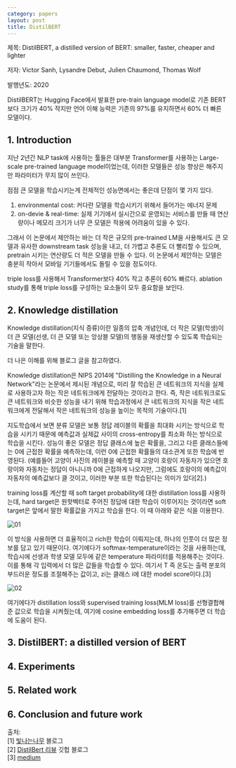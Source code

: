 ```yaml
---
category: papers
layout: post
title: DistilBERT
---
```


제목: DistilBERT, a distilled version of BERT: smaller, faster, cheaper and lighter

저자: Victor Sanh, Lysandre Debut, Julien Chaumond, Thomas Wolf

발행년도: 2020

DistilBERT는 Hugging Face에서 발표한 pre-train language model로 기존 BERT보다 크기가 40% 작지만 언어 이해 능력은 기존의 97%를 유지하면서 60% 더 빠른 모델이다.

## 1. Introduction
지난 2년간 NLP task에 사용하는 툴들은 대부분 Transformer를 사용하는 Large-scale pre-trained language model이었는데, 이러한 모델들은 성능 향상은 해주지만 파라미터가 무지 많이 쓰인다.

점점 큰 모델을 학습시키는게 전체적인 성능면에서는 좋은데 단점이 몇 가지 있다.

1. environmental cost: 커다란 모델을 학습시키기 위해서 들어가는 에너지 문제
2. on-devie & real-time: 실제 기기에서 실시간으로 운영되는 서비스를 만들 때 연산량이나 메모리 크기가 너무 큰 모델은 적용에 어려움이 있을 수 있다.

그래서 이 논문에서 제안하는 바는 더 작은 규모의 pre-trained LM을 사용해서도 큰 모델과 유사한 downstream task 성능을 내고, 더 가볍고 추론도 더 빨리할 수 있으며, pretrain 시키는 연산량도 더 적은 모델을 만들 수 있다. 이 논문에서 제안하는 모델은 충분히 작아서 모바일 기기들에서도 돌릴 수 있을 정도이다.

triple loss를 사용해서 Transformer보다 40% 작고 추론이 60% 빠르다. ablation study를 통해 triple loss를 구성하는 요소들이 모두 중요함을 보인다.

## 2. Knowledge distillation
Knowledge distillation(지식 증류)이란 일종의 압축 개념인데, 더 작은 모델(학생)이 더 큰 모델(선생, 더 큰 모델 또는 앙상블 모델)의 행동을 재생산할 수 있도록 학습되는 기술을 말한다.

더 나은 이해를 위해 블로그 글을 참고하였다.

Knowledge distillation은 NIPS 2014에 "Distilling the Knowledge in a Neural Network"라는 논문에서 제시된 개념으로, 미리 잘 학습된 큰 네트워크의 지식을 실제로 사용하고자 하는 작은 네트워크에게 전달하는 것이라고 한다. 즉, 작은 네트워크로도 큰 네트워크와 비슷한 성능을 내기 위해 학습과정에서 큰 네트워크의 지식을 작은 네트워크에게 전달해서 작은 네트워크의 성능을 높이는 목적의 기술이다.[1]

지도학습에서 보면 분류 모델은 보통 정답 레이블의 확률을 최대화 시키는 방식으로 학습을 시키기 때문에 예측값과 실제값 사이의 cross-entropy를 최소화 하는 방식으로 학습을 시킨다. 성능이 좋은 모델은 정답 클래스에 높은 확률을, 그리고 다른 클래스들에는 0에 근접한 확률을 예측하는데, 이런 0에 근접한 확률들의 대소관계 또한 학습에 반영된다. (예를들어 고양이 사진의 레이블을 예측할 때 고양이 호랑이 자동차가 있으면 호랑이와 자동차는 정답이 아니니까 0에 근접하게 나오지만, 그럼에도 호랑이의 예측값이 자동차의 예측값보다 클 것이고, 이러한 부분 또한 학습된다는 의미가 있다[2].)

training loss를 계산할 때 soft target probability에 대한 distillation loss를 사용하는데, hard target은 원핫벡터로 주어진 정답에 대한 학습이 이루어지는 것이라면 soft target은 앞에서 말한 확률값을 가지고 학습을 한다. 이 때 아래와 같은 식을 이용한다.

![01](https://gityunjae.github.io/images/softTarget.png)

이 방식을 사용하면 더 효율적이고 rich한 학습이 이뤄지는데, 하나의 인풋이 더 많은 정보를 담고 있기 때문이다. 
여기에다가 softmax-temperature이라는 것을 사용하는데, 학습시에 선생과 학생 모델 모두에 같은 temperature 파라미터를 적용해주는 것이다. 이를 통해 각 입력에서 더 많은 값들을 학습할 수 있다. 여기서 T 즉 온도는 출력 분포의 부드러운 정도를 조절해주는 값이고, zi는 클래스 i에 대한 model score이다.[3]

![02](https://gityunjae.github.io/images/softmaxTemp.png)

여기에다가 distillation loss와 supervised training loss(MLM loss)를 선형결합해준 값으로 학습을 시켜줬는데, 여기에 cosine embedding loss를 추가해주면 더 학습에 도움이 된다.

## 3. DistilBERT: a distilled version of BERT

## 4. Experiments

## 5. Related work

## 6. Conclusion and future work


출처:<br>
[1] <a href="https://light-tree.tistory.com/196">빛나는나무</a> 블로그 <br>
[2] <a href="https://jeongukjae.github.io/posts/2-distillbert-review/">DistilBert 리뷰</a> 깃헙 블로그 <br>
[3] <a href="https://medium.com/huggingface/distilbert-8cf3380435b5">medium</a> <br>
